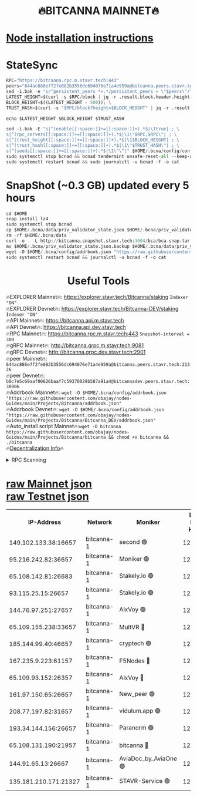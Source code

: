 <h1 align="center"> 🔥BITCANNA MAINNET🔥</h1>


[Node installation instructions](https://github.com/obajay/nodes-Guides/tree/main/Projects/Bitcanna)
=

# StateSync
```python
RPC="https://bitcanna.rpc.m.stavr.tech:443"
peers="644ac886e7f2fe082b3556dc694076e71a4e959a@bitcanna.peers.stavr.tech:21326"
sed -i.bak -e "s/^persistent_peers *=.*/persistent_peers = \"$peers\"/" $HOME/.bcna/config/config.toml
LATEST_HEIGHT=$(curl -s $RPC/block | jq -r .result.block.header.height); \
BLOCK_HEIGHT=$((LATEST_HEIGHT - 500)); \
TRUST_HASH=$(curl -s "$RPC/block?height=$BLOCK_HEIGHT" | jq -r .result.block_id.hash)

echo $LATEST_HEIGHT $BLOCK_HEIGHT $TRUST_HASH

sed -i.bak -E "s|^(enable[[:space:]]+=[[:space:]]+).*$|\1true| ; \
s|^(rpc_servers[[:space:]]+=[[:space:]]+).*$|\1\"$RPC,$RPC\"| ; \
s|^(trust_height[[:space:]]+=[[:space:]]+).*$|\1$BLOCK_HEIGHT| ; \
s|^(trust_hash[[:space:]]+=[[:space:]]+).*$|\1\"$TRUST_HASH\"| ; \
s|^(seeds[[:space:]]+=[[:space:]]+).*$|\1\"\"|" $HOME/.bcna/config/config.toml
sudo systemctl stop bcnad && bcnad tendermint unsafe-reset-all --keep-addr-book
sudo systemctl restart bcnad && sudo journalctl -u bcnad -f -o cat
```
# SnapShot (~0.3 GB) updated every 5 hours
```python
cd $HOME
snap install lz4
sudo systemctl stop bcnad
cp $HOME/.bcna/data/priv_validator_state.json $HOME/.bcna/priv_validator_state.json.backup
rm -rf $HOME/.bcna/data
curl -o - -L http://bitcanna.snapshot.stavr.tech:1004/bca/bca-snap.tar.lz4 | lz4 -c -d - | tar -x -C $HOME/.bcna --strip-components 2
mv $HOME/.bcna/priv_validator_state.json.backup $HOME/.bcna/data/priv_validator_state.json
wget -O $HOME/.bcna/config/addrbook.json "https://raw.githubusercontent.com/obajay/nodes-Guides/main/Projects/Bitcanna/addrbook.json"
sudo systemctl restart bcnad && journalctl -u bcnad -f -o cat
```

 <h1 align="center"> Useful Tools</h1>

🔥EXPLORER Mainnet🔥:    https://explorer.stavr.tech/Bitcanna/staking          `Indexer "ON"` \
🔥EXPLORER Devnet🔥:     https://explorer.stavr.tech/Bitcanna-DEV/staking     `Indexer "ON"` \
🔥API Mainnet🔥:         https://bitcanna.api.m.stavr.tech \
🔥API Devnet🔥:          https://bitcanna.api.dev.stavr.tech \
🔥RPC Mainnet🔥:         https://bitcanna.rpc.m.stavr.tech:443         `Snapshot-interval = 300` \
🔥gRPC Mainnet🔥:        http://bitcanna.grpc.m.stavr.tech:9081 \
🔥gRPC Devnet🔥:         http://bitcanna.grpc.dev.stavr.tech:2901 \
🔥peer Mainnet🔥:        `644ac886e7f2fe082b3556dc694076e71a4e959a@bitcanna.peers.stavr.tech:21326` \
🔥peer Devnet🔥:         `b0c7e5c69aaf00626baaf7c59370029b587a91a4@bitcannadev.peers.stavr.tech:30006` \
🔥Addrbook Mainnet🔥:    ```wget -O $HOME/.bcna/config/addrbook.json "https://raw.githubusercontent.com/obajay/nodes-Guides/main/Projects/Bitcanna/addrbook.json"``` \
🔥Addrbook Devnet🔥:    ```wget -O $HOME/.bcna/config/addrbook.json "https://raw.githubusercontent.com/obajay/nodes-Guides/main/Projects/Bitcanna/Bitcanna_DEV/addrbook.json"``` \
🔥Auto_install script Mainnet🔥:```wget -O bitcanna https://raw.githubusercontent.com/obajay/nodes-Guides/main/Projects/Bitcanna/bitcanna && chmod +x bitcanna && ./bitcanna``` \
🔥[Decentralization Info](https://github.com/obajay/StateSync-snapshots/tree/main/Projects/Bitcanna/Decentralization)🔥


<details>
<summary>RPC Scanning</summary>

<h2 align="center"> We scan nodes in real time every 4 hours. And we provide the final result of RPC endpoints.
We cannot influence the operation of these nodes in any way. </h2>


```python
If Voting Power is higher than 0 --> then the Node is a validator of the network and may be subject to attack and be a potential threat to the chain.
```
```python
We marked such validators with a red symbol
```

</details>

[raw Mainnet json](https://rpc-check.bcam.stavr.tech/bcam/rpc-bcam-result.json) \
[raw Testnet json](https://github.com/obajay/StateSync-snapshots/tree/main/Projects/Bitcanna/Rpc-Check-Testnet)
=



<table><tr><th>IP-Address</th><th>Network</th><th>Moniker</th><th>Latest Block Height</th><th>Earliest Block Height</th><th>Catching Up</th><th>Tx Index</th><th>Voting Power</th><th>Scan Time</th></tr><tr><td>149.102.133.38:16657</td><td>bitcanna-1</td><td>second 🟢</td><td>12980484</td><td>1</td><td>False</td><td>on</td><td>0</td><td>2024-03-12T17:09:42.362275885UTC</td></tr><tr><td>95.216.242.82:36657</td><td>bitcanna-1</td><td>Moniker 🟢</td><td>12980473</td><td>5776907</td><td>False</td><td>on</td><td>0</td><td>2024-03-12T17:08:38.909166452UTC</td></tr><tr><td>65.108.142.81:26683</td><td>bitcanna-1</td><td>Stakely.io 🟢</td><td>12980477</td><td>6152001</td><td>False</td><td>on</td><td>0</td><td>2024-03-12T17:09:02.104235383UTC</td></tr><tr><td>93.115.25.15:26657</td><td>bitcanna-1</td><td>Stakely.io 🟢</td><td>12980477</td><td>6520001</td><td>False</td><td>on</td><td>0</td><td>2024-03-12T17:08:57.722085948UTC</td></tr><tr><td>144.76.97.251:27657</td><td>bitcanna-1</td><td>AlxVoy 🟢</td><td>12980482</td><td>8805201</td><td>False</td><td>on</td><td>0</td><td>2024-03-12T17:09:31.791566497UTC</td></tr><tr><td>65.109.155.238:33657</td><td>bitcanna-1</td><td>MultVR 🔴</td><td>12980479</td><td>9933415</td><td>False</td><td>on</td><td>352178</td><td>2024-03-12T17:09:09.622529385UTC</td></tr><tr><td>185.144.99.40:46657</td><td>bitcanna-1</td><td>cryptech 🟢</td><td>12980473</td><td>11528001</td><td>False</td><td>on</td><td>0</td><td>2024-03-12T17:08:34.531110269UTC</td></tr><tr><td>167.235.9.223:61157</td><td>bitcanna-1</td><td>F5Nodes 🔴</td><td>12980479</td><td>12084001</td><td>False</td><td>on</td><td>570</td><td>2024-03-12T17:09:11.880199795UTC</td></tr><tr><td>65.109.93.152:26357</td><td>bitcanna-1</td><td>AlxVoy 🔴</td><td>12980484</td><td>12109301</td><td>False</td><td>on</td><td>1391829</td><td>2024-03-12T17:09:42.920282895UTC</td></tr><tr><td>161.97.150.65:26657</td><td>bitcanna-1</td><td>New_peer 🟢</td><td>12980477</td><td>12254001</td><td>False</td><td>on</td><td>0</td><td>2024-03-12T17:09:02.396677633UTC</td></tr><tr><td>208.77.197.82:31657</td><td>bitcanna-1</td><td>vidulum.app 🟢</td><td>12980478</td><td>12386934</td><td>False</td><td>on</td><td>0</td><td>2024-03-12T17:09:05.162484333UTC</td></tr><tr><td>193.34.144.156:26657</td><td>bitcanna-1</td><td>Paranorm 🟢</td><td>12980480</td><td>12697701</td><td>False</td><td>on</td><td>0</td><td>2024-03-12T17:09:18.554182592UTC</td></tr><tr><td>65.108.131.190:21957</td><td>bitcanna-1</td><td>bitcanna 🔴</td><td>12980480</td><td>12880480</td><td>False</td><td>on</td><td>419770</td><td>2024-03-12T17:09:16.265909682UTC</td></tr><tr><td>144.91.65.13:26667</td><td>bitcanna-1</td><td>AviaDoc_by_AviaOne 🟢</td><td>12980481</td><td>12969301</td><td>False</td><td>on</td><td>0</td><td>2024-03-12T17:09:27.210682629UTC</td></tr><tr><td>135.181.210.171:21327</td><td>bitcanna-1</td><td>STAVR-Service 🟢</td><td>12980482</td><td>12979001</td><td>False</td><td>on</td><td>0</td><td>2024-03-12T17:09:31.569403481UTC</td></tr></table>
